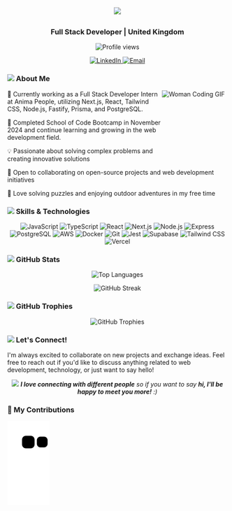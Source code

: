  <h1 align="center">
    <img src="https://readme-typing-svg.herokuapp.com/?lines=Hello,+I'm+Kiran+Gadhavi;Welcome+to+my+GitHub!&center=true&size=30">
  </h1>
  <h3 align="center">Full Stack Developer | United Kingdom</h3>

<p align="center">
  <img src="https://komarev.com/ghpvc/?username=kirangadhavi&label=Profile%20views&color=0e75b6&style=flat" alt="Profile views" />
</p>

<p align="center">
  <a href="https://www.linkedin.com/in/kiran-gadhavi7" target="_blank">
    <img src="https://img.shields.io/badge/-LinkedIn-0077B5?style=for-the-badge&logo=linkedin&logoColor=white" alt="LinkedIn" />
  </a>
  <a href="mailto:kirangadhavi@hotmail.com">
    <img src="https://img.shields.io/badge/-Email-D14836?style=for-the-badge&logo=gmail&logoColor=white" alt="Email" />
  </a>
</p>

### <img src="https://media.giphy.com/media/VgCDAzcKvsR6OM0uWg/giphy.gif" width="50"> About Me

<img align="right" height="150" width="150" alt="Woman Coding GIF" src="https://media.giphy.com/media/L1R1tvI9svkIWwpVYr/giphy.gif" />

🔭 Currently working as a Full Stack Developer Intern at Anima People, utilizing Next.js, React, Tailwind CSS, Node.js, Fastify, Prisma, and PostgreSQL.

🌱 Completed School of Code Bootcamp in November 2024 and continue learning and growing in the web development field.

💡 Passionate about solving complex problems and creating innovative solutions

🤝 Open to collaborating on open-source projects and web development initiatives

🧩 Love solving puzzles and enjoying outdoor adventures in my free time

### <img src="https://media.giphy.com/media/WUlplcMpOCEmTGBtBW/giphy.gif" width="30"> Skills & Technologies

<p align="center">
  <img src="https://img.shields.io/badge/-JavaScript-F7DF1E?style=flat-square&logo=javascript&logoColor=black" alt="JavaScript" />
  <img src="https://img.shields.io/badge/-TypeScript-3178C6?style=flat-square&logo=typescript&logoColor=white" alt="TypeScript" />
  <img src="https://img.shields.io/badge/-React-61DAFB?style=flat-square&logo=react&logoColor=black" alt="React" />
  <img src="https://img.shields.io/badge/-Next.js-000000?style=flat-square&logo=next.js&logoColor=white" alt="Next.js" />
  <img src="https://img.shields.io/badge/-Node.js-339933?style=flat-square&logo=node.js&logoColor=white" alt="Node.js" />
  <img src="https://img.shields.io/badge/-Express-000000?style=flat-square&logo=express&logoColor=white" alt="Express" />
  <img src="https://img.shields.io/badge/-PostgreSQL-336791?style=flat-square&logo=postgresql&logoColor=white" alt="PostgreSQL" />
  <img src="https://img.shields.io/badge/-AWS-232F3E?style=flat-square&logo=amazon-aws&logoColor=white" alt="AWS" />
  <img src="https://img.shields.io/badge/-Docker-2496ED?style=flat-square&logo=docker&logoColor=white" alt="Docker" />
  <img src="https://img.shields.io/badge/-Git-F05032?style=flat-square&logo=git&logoColor=white" alt="Git" />
  <img src="https://img.shields.io/badge/-Jest-C21325?style=flat-square&logo=jest&logoColor=white" alt="Jest" />
  <img src="https://img.shields.io/badge/-Supabase-3ECF8E?style=flat-square&logo=supabase&logoColor=white" alt="Supabase" />
  <img src="https://img.shields.io/badge/-Tailwind_CSS-38B2AC?style=flat-square&logo=tailwind-css&logoColor=white" alt="Tailwind CSS" />
  <img src="https://img.shields.io/badge/-Vercel-000000?style=flat-square&logo=vercel&logoColor=white" alt="Vercel" />
</p>

### <img src="https://media.giphy.com/media/cj87CxfRtrUifF3Ryk/giphy.gif" width="30"> GitHub Stats

<p align="center">
  <img src="https://github-readme-stats.vercel.app/api/top-langs/?username=kirangadhavi&layout=compact&theme=radical" alt="Top Languages" />
</p>

<p align="center">
  <img src="https://github-readme-streak-stats.herokuapp.com/?user=kirangadhavi&theme=radical" alt="GitHub Streak" />
</p>

### <img src="https://media.giphy.com/media/LnQjpWaON8nhr21vNW/giphy.gif" width="30"> GitHub Trophies

<p align="center">
  <img src="https://github-profile-trophy.vercel.app/?username=kirangadhavi&theme=darkhub&column=7&margin-w=15&margin-h=15" alt="GitHub Trophies" />
</p>

### <img src="https://media.giphy.com/media/LnQjpWaON8nhr21vNW/giphy.gif" width="30"> Let's Connect!

I'm always excited to collaborate on new projects and exchange ideas. Feel free to reach out if you'd like to discuss anything related to web development, technology, or just want to say hello!

<p align="center">
  <img src="https://media.giphy.com/media/LnQjpWaON8nhr21vNW/giphy.gif" width="60"> <em><b>I love connecting with different people</b> so if you want to say <b>hi, I'll be happy to meet you more!</b> :)</em>
</p>

### 🐍 My Contributions
<picture> <source media="(prefers-color-scheme: dark)" srcset="https://raw.githubusercontent.com/KiranGadhavi/KiranGadhavi/output/github-contribution-grid-snake-dark.svg"> <source media="(prefers-color-scheme: light)" srcset="https://raw.githubusercontent.com/KiranGadhavi/KiranGadhavi/output/github-contribution-grid-snake.svg"> <img alt="github contribution grid snake animation" src="https://raw.githubusercontent.com/KiranGadhavi/KiranGadhavi/output/github-contribution-grid-snake.svg"> </picture>

